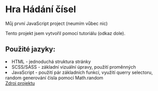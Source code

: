 # <h1>Hra Hádání čísel</h1>
<p>Můj první JavaScript project (neumím vůbec nic)</p>
<p>Tento projekt jsem vytvořil pomocí tutoriálu (odkaz dole).</p>
<h2>Použité jazyky:</h2>
<li>HTML - jednoduchá struktura stránky</li>
<li>SCSS/SASS - základní vizuální úpravy, použití proměnných</li>
<li>JavaScript - použití pár základních funkcí, využití querry selectoru, random generování čísla pomocí Math.random</li>
<a href="https://developer.mozilla.org/en-US/docs/Learn/JavaScript/First_steps/A_first_splash">Zdroj projektu</a>
